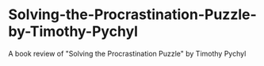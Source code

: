 # Solving-the-Procrastination-Puzzle-by-Timothy-Pychyl
A book review of "Solving the Procrastination Puzzle" by Timothy Pychyl
